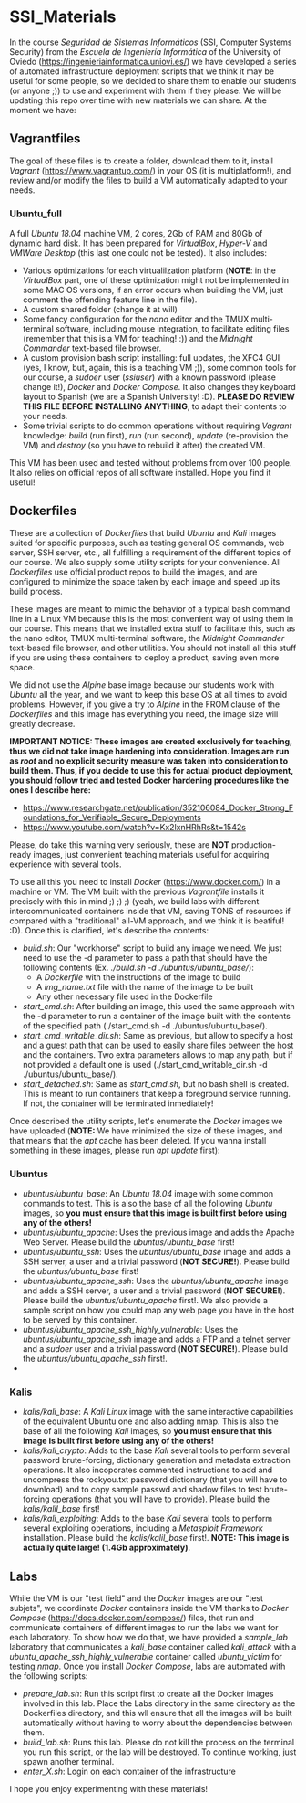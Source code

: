 # SSI_Materials

In the course *Seguridad de Sistemas Informáticos* (SSI, Computer Systems Security) from the *Escuela de Ingeniería Informática* of the University of Oviedo (https://ingenieriainformatica.uniovi.es/) we have developed a series of automated infrastructure deployment scripts that we think it may be useful for some people, so we decided to share them to enable our students (or anyone ;)) to use and experiment with them if they please. We will be updating this repo over time with new materials we can share. At the moment we have:

## Vagrantfiles ##

The goal of these files is to create a folder, download them to it, install *Vagrant* (https://www.vagrantup.com/) in your OS (it is multiplatform!), and review and/or modify the files to build a VM automatically adapted to your needs.

### Ubuntu_full ###

A full *Ubuntu 18.04* machine VM, 2 cores, 2Gb of RAM and 80Gb of dynamic hard disk. It has been prepared for *VirtualBox*, *Hyper-V* and *VMWare Desktop* (this last one could not be tested). It also includes:
  * Various optimizations for each virtualilzation platform (**NOTE**: in the *VirtualBox* part, one of these optimization might not be implemented in some MAC OS versions, if an error occurs when building the VM, just comment the offending feature line in the file).
  * A custom shared folder (change it at will)
  * Some fancy configuration for the *nano* editor and the TMUX multi-terminal software, including mouse integration, to facilitate editing files (remember that this is a VM for teaching! :)) and the *Midnight Commander* text-based file browser.
  * A custom provision bash script installing: full updates, the XFC4 GUI (yes, I know, but, again, this is a teaching VM ;)), some common tools for our course, a *sudoer* user (*ssiuser*) with a known password (please change it!), *Docker* and *Docker Compose*. It also changes they keyboard layout to Spanish (we are a Spanish University! :D). **PLEASE DO REVIEW THIS FILE BEFORE INSTALLING ANYTHING**, to adapt their contents to your needs. 
  * Some trivial scripts to do common operations without requiring *Vagrant* knowledge: *build* (run first), *run* (run second), *update* (re-provision the VM) and *destroy* (so you have to rebuild it after) the created VM. 

This VM has been used and tested without problems from over 100 people. It also relies on official repos of all software installed. Hope you find it useful!
      
## Dockerfiles ##

These are a collection of *Dockerfiles* that build *Ubuntu* and *Kali* images suited for specific purposes, such as testing general OS commands, web server, SSH server, etc., all fulfilling a requirement of the different topics of our course. We also supply some utility scripts for your convenience. All *Dockerfiles* use official product repos to build the images, and are configured to minimize the space taken by each image and speed up its build process. 

These images are meant to mimic the behavior of a typical bash command line in a Linux VM because this is the most convenient way of using them in our course. This means that we installed extra stuff to facilitate this, such as the nano editor, TMUX multi-terminal software, the *Midnight Commander* text-based file browser, and other utilities. You should not install all this stuff if you are using these containers to deploy a product, saving even more space.

We did not use the *Alpine* base image because our students work with *Ubuntu* all the year, and we want to keep this base OS at all times to avoid problems. However, if you give a try to *Alpine* in the FROM clause of the *Dockerfiles* and this image has everything you need, the image size will greatly decrease.

**IMPORTANT NOTICE: These images are created exclusively for teaching, thus we did not take image hardening into consideration. Images are run as *root* and no explicit security measure was taken into consideration to build them. Thus, if you decide to use this for actual product deployment, you should follow tried and tested Docker hardening procedures like the ones I describe here:**

* https://www.researchgate.net/publication/352106084_Docker_Strong_Foundations_for_Verifiable_Secure_Deployments
* https://www.youtube.com/watch?v=Kx2lxnHRhRs&t=1542s

Please, do take this warning very seriously, these are **NOT** production-ready images, just convenient teaching materials useful for acquiring experience with several tools. 

To use all this you need to install *Docker* (https://www.docker.com/) in a machine or VM. The VM built with the previous *Vagrantfile* installs it precisely with this in mind ;) ;) ;) (yeah, we build labs with different intercommunicated containers inside that VM, saving TONS of resources if compared with a "traditional" all-VM approach, and we think it is beatiful! :D). Once this is clarified, let's describe the contents: 

* *build.sh*: Our "workhorse" script to build any image we need. We just need to use the -d parameter to pass a path that should have the following contents (Ex. *./build.sh -d ./ubuntus/ubuntu_base/*):
  * A *Dockerfile* with the instructions of the image to build
  * A *img_name.txt* file with the name of the image to be built
  * Any other necessary file used in the Dockerfile
* *start_cmd.sh*: After building an image, this used the same approach with the -d parameter to run a container of the image built with the contents of the specified path (./start_cmd.sh -d ./ubuntus/ubuntu_base/).
* *start_cmd_writable_dir.sh*: Same as previous, but allow to specify a host and a guest path that can be used to easily share files between the host and the containers. Two extra parameters allows to map any path, but if not provided a default one is used (./start_cmd_writable_dir.sh -d ./ubuntus/ubuntu_base/).
* *start_detached.sh*: Same as *start_cmd.sh*, but no bash shell is created. This is meant to run containers that keep a foreground service running. If not, the container will be terminated inmediately!

Once described the utility scripts, let's enumerate the *Docker* images we have uploaded (**NOTE:** We have minimized the size of these images, and that means that the *apt* cache has been deleted. If you wanna install something in these images, please run *apt update* first):

### Ubuntus ###

* *ubuntus/ubuntu_base*: An *Ubuntu 18.04* image with some common commands to test. This is also the base of all the following *Ubuntu* images, so **you must ensure that this image is built first before using any of the others!**
* *ubuntus/ubuntu_apache*: Uses the previous image and adds the Apache Web Server. Please build the *ubuntus/ubuntu_base* first!
* *ubuntus/ubuntu_ssh*: Uses the *ubuntus/ubuntu_base* image and adds a SSH server, a user and a trivial password (**NOT SECURE!**). Please build the *ubuntus/ubuntu_base* first!
* *ubuntus/ubuntu_apache_ssh*: Uses the *ubuntus/ubuntu_apache* image and adds a SSH server, a user and a trivial password (**NOT SECURE!**). Please build the *ubuntus/ubuntu_apache* first!. We also provide a sample script on how you could map any web page you have in the host to be served by this container. 
* *ubuntus/ubuntu_apache_ssh_highly_vulnerable*: Uses the *ubuntus/ubuntu_apache_ssh* image and adds a FTP and a telnet server and a *sudoer* user and a trivial password (**NOT SECURE!**). Please build the *ubuntus/ubuntu_apache_ssh* first!.
* 
### Kalis ###

* *kalis/kali_base*: A *Kali Linux* image with the same interactive capabilities of the equivalent Ubuntu one and also adding nmap. This is also the base of all the following *Kali* images, so **you must ensure that this image is built first before using any of the others!** 
* *kalis/kali_crypto*: Adds to the base *Kali* several tools to perform several password brute-forcing, dictionary generation and metadata extraction operations. It also incoporates commented instructions to add and uncompress the rockyou.txt password dictionary (that you will have to download) and to copy sample passwd and shadow files to test brute-forcing operations (that you will have to provide). Please build the *kalis/kalil_base* first!
* *kalis/kali_exploiting*: Adds to the base *Kali* several tools to perform several exploiting operations, including a *Metasploit Framework* installation. Please build the *kalis/kalil_base* first!. **NOTE: This image is actually quite large! (1.4Gb approximately)**. 

## Labs ##

While the VM is our "test field" and the *Docker* images are our "test subjets", we coordinate *Docker* containers inside the VM thanks to *Docker Compose* (https://docs.docker.com/compose/) files, that run and communicate containers of different images to run the labs we want for each laboratory. To show how we do that, we have provided a *sample_lab* laboratory that communicates a *kali_base* container called *kali_attack* with a *ubuntu_apache_ssh_highly_vulnerable* container called *ubuntu_victim* for testing *nmap*. Once you install *Docker Compose*, labs are automated with the following scripts:

* *prepare_lab.sh*: Run this script first to create all the Docker images involved in this lab. Place the Labs directory in the same directory as the Dockerfiles directory, and this wll ensure that all the images will be built automatically without having to worry about the dependencies between them.
* *build_lab.sh*: Runs this lab. Please do not kill the process on the terminal you run this script, or the lab will be destroyed. To continue working, just spawn another terminal.
* *enter_X.sh*: Login on each container of the infrastructure


I hope you enjoy experimenting with these materials! 
